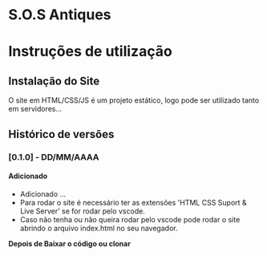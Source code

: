 # S.O.S Antiques
# Instruções de utilização

## Instalação do Site

O site em HTML/CSS/JS é um projeto estático, logo pode ser utilizado tanto em servidores...

## Histórico de versões

### [0.1.0] - DD/MM/AAAA
#### Adicionado
- Adicionado ...
- Para rodar o site é necessário ter as extensões 'HTML CSS Suport & Live Server' se for rodar pelo vscode.
- Caso não tenha ou não queira rodar pelo vscode pode rodar o site abrindo o arquivo index.html no seu navegador.

**Depois de Baixar o código ou clonar**